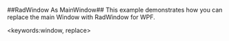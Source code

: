 ##RadWindow As MainWindow##
This example demonstrates how you can replace the main Window with RadWindow for WPF.

<keywords:window, replace>